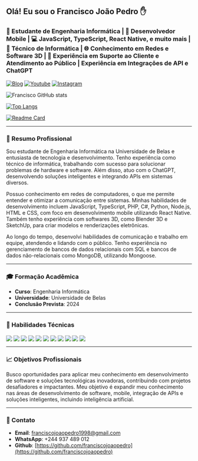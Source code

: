 ## Olá! Eu sou o Francisco João Pedro ✋  
### 🚀 Estudante de Engenharia Informática | 📱 Desenvolvedor Mobile | 💻 JavaScript, TypeScript, React Native, e muito mais | 🔧 Técnico de Informática | 🌐 Conhecimento em Redes e Software 3D | 💬 Experiência em Suporte ao Cliente e Atendimento ao Público | Experiência em Integrações de API e ChatGPT

[![Blog](https://img.shields.io/badge/Hashnode-2962FF?style=for-the-badge&logo=hashnode&logoColor=white)](https://ngungadev.hashnode.dev/)
[![Youtube](https://img.shields.io/badge/YouTube-FF0000?style=for-the-badge&logo=youtube&logoColor=white)](https://www.youtube.com/channel/UCsFKJk_Cd4nDYVhlV5Qz3Lg)
[![Instagram](https://img.shields.io/badge/Instagram-E4405F?style=for-the-badge&logo=instagram&logoColor=white)]()

![Francisco GitHub stats](https://github-readme-stats.vercel.app/api?username=franciscojoaopedro&show_icons=true&theme=radical)

[![Top Langs](https://github-readme-stats.vercel.app/api/top-langs/?username=franciscojoaopedro)](https://github.com/anuraghazra/github-readme-stats)

[![Readme Card](https://github-readme-stats.vercel.app/api/pin/?username=franciscojoaopedro&repo=github-readme-stats)](https://github.com/franciscojoaopedro/github-readme-stats)

---

### 💼 Resumo Profissional

Sou estudante de Engenharia Informática na Universidade de Belas e entusiasta de tecnologia e desenvolvimento. Tenho experiência como técnico de informática, trabalhando com sucesso para solucionar problemas de hardware e software. Além disso, atuo com o ChatGPT, desenvolvendo soluções inteligentes e integrando APIs em sistemas diversos.

Possuo conhecimento em redes de computadores, o que me permite entender e otimizar a comunicação entre sistemas. Minhas habilidades de desenvolvimento incluem JavaScript, TypeScript, PHP, C#, Python, Node.js, HTML e CSS, com foco em desenvolvimento mobile utilizando React Native. Também tenho experiência com softwares 3D, como Blender 3D e SketchUp, para criar modelos e renderizações eletrônicas.

Ao longo do tempo, desenvolvi habilidades de comunicação e trabalho em equipe, atendendo e lidando com o público. Tenho experiência no gerenciamento de bancos de dados relacionais com SQL e bancos de dados não-relacionais como MongoDB, utilizando Mongoose.

---

### 🎓 Formação Acadêmica

- **Curso**: Engenharia Informática  
- **Universidade**: Universidade de Belas  
- **Conclusão Prevista**: 2024

---

### 🔧 Habilidades Técnicas

<div style="display:inline_block">

<img align="center" src="https://img.shields.io/badge/HTML5-E34F26?style=for-the-badge&logo=html5&logoColor=white" />
<img align="center" src="https://img.shields.io/badge/CSS3-1572B6?style=for-the-badge&logo=css3&logoColor=white" />
<img align="center" src="https://img.shields.io/badge/Sass-CC6699?style=for-the-badge&logo=sass&logoColor=white" />
<img align="center" src="https://img.shields.io/badge/JavaScript-F7DF1E?style=for-the-badge&logo=javascript&logoColor=black" />
<img align="center" src="https://img.shields.io/badge/TypeScript-007ACC?style=for-the-badge&logo=typescript&logoColor=white" />
<img align="center" src="https://img.shields.io/badge/Bootstrap-563D7C?style=for-the-badge&logo=bootstrap&logoColor=white" />
<img align="center" src="https://img.shields.io/badge/Node.js-43853D?style=for-the-badge&logo=node.js&logoColor=white" />
<img align="center" src="https://img.shields.io/badge/React-20232A?style=for-the-badge&logo=react&logoColor=61DAFB" />
<img align="center" src="https://img.shields.io/badge/React_Native-20232A?style=for-the-badge&logo=react&logoColor=61DAFB" />
<img align="center" src="https://img.shields.io/badge/Tailwind_CSS-38B2AC?style=for-the-badge&logo=tailwind-css&logoColor=white" />
<img align="center" src="https://img.shields.io/badge/styled--components-DB7093?style=for-the-badge&logo=styled-components&logoColor=white" />
</div>

---

### 📈 Objetivos Profissionais

Busco oportunidades para aplicar meu conhecimento em desenvolvimento de software e soluções tecnológicas inovadoras, contribuindo com projetos desafiadores e impactantes. Meu objetivo é expandir meu conhecimento nas áreas de desenvolvimento de software, mobile, integração de APIs e soluções inteligentes, incluindo inteligência artificial.

---

### 📧 Contato

- **Email**: [franciscojoaopedro1998@gmail.com](mailto:franciscojoaopedro1998@gmail.com)
- **WhatsApp**: +244 937 489 012
- **Github**: [https://github.com/franciscojoaopedro](https://github.com/franciscojoaopedro)
